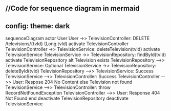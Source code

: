 //Code for sequence diagram in mermaid
---
config:
  theme: dark
---
sequenceDiagram
actor User
User ->> TelevisionController: DELETE /televisions/{tvId} (Long tvId)
activate TelevisionController
TelevisionController ->> TelevisionService: deleteTelevision(tvId)
activate TelevisionService
TelevisionService ->> TelevisionRepository: findById(tvId)
activate TelevisionRepository
alt Television exists
TelevisionRepository -->> TelevisionService: Optional<Television>
TelevisionService ->> TelevisionRepository: deleteById(tvId)
TelevisionRepository -->> TelevisionService: Success
TelevisionService -->> TelevisionController: Success
TelevisionController -->> User: Respose 204 No Content
else Television not found
TelevisionService -->> TelevisionController: throw RecordNotFoundException
TelevisionController -->> User: Response 404 Not Found
end
deactivate TelevisionRepository
deactivate TelevisionService
